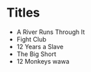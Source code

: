 # Titles

- A River Runs Through It
- Fight Club
- 12 Years a Slave
- The Big Short
- 12 Monkeys wawa
